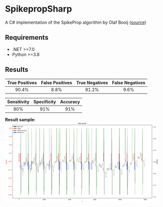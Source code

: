 # SpikepropSharp
A C# implementation of the SpikeProp algorithm by Olaf Booij ([source](https://www.sciencedirect.com/science/article/pii/S0020019005001560))

## Requirements
* .NET >=7.0
* Python >=3.8

## Results
| True Positives | False Positives | True Negatives | False Negatives | 
| :---:  | :---: | :---: | :---: |
| 90.4% | 8.8% | 91.2% | 9.6% |

| Sensitivity | Specificity | Accuracy | 
| :---:  | :---: | :---: |
| 90% | 91% | 91% 

**Result sample**:
![ResultSample](ResultSample.png)